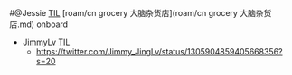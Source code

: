 
#@Jessie [TIL](TIL.md) [roam/cn grocery 大脑杂货店](roam/cn grocery 大脑杂货店.md) onboard
- [JimmyLv](JimmyLv.md) [TIL](TIL.md)
    - https://twitter.com/Jimmy_JingLv/status/1305904859405668356?s=20
